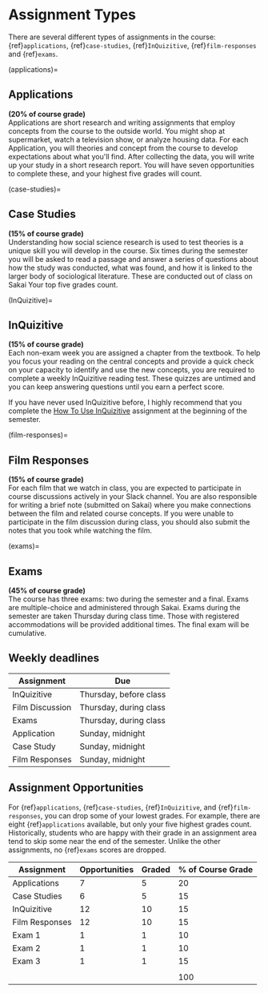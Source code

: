 # Assignment Types
There are several different types of assignments in the course: {ref}`applications`, {ref}`case-studies`, {ref}`InQuizitive`, {ref}`film-responses` and {ref}`exams`.


(applications)=
## Applications   
**(20% of course grade)**  
Applications are short research and writing assignments that employ concepts from the course to the outside world. You might shop at supermarket, watch a television show, or analyze housing data. For each Application, you will theories and concept from the course to develop expectations about what you'll find. After collecting the data, you will write up your study in a short research report. You will have seven opportunities to complete these, and your highest five grades will count.

(case-studies)=
## Case Studies    
**(15% of course grade)**  
Understanding how social science research is used to test theories is a unique skill you will develop in the course. Six times during the semester you will be asked to read a passage and answer a series of questions about how the study was conducted, what was found, and how it is linked to the larger body of sociological literature. These are conducted out of class on Sakai  Your top five grades count.

(InQuizitive)=
## InQuizitive      
**(15% of course grade)**  
Each non-exam week you are assigned a chapter from the textbook. To help you focus your reading on the central concepts and provide a quick check on your capacity to identify and use the new concepts, you are required to complete a weekly InQuizitive reading test. These quizzes are untimed and you can keep answering questions until you earn a perfect score.

If you have never used InQuizitive before, I highly recommend that you complete the [How To Use InQuizitive](https://ncia.wwnorton.com/111835) assignment at the beginning of the semester.

(film-responses)=
## Film Responses   
**(15% of course grade)**  
For each film that we watch in class, you are expected to participate in course discussions actively in your Slack channel. You are also responsible for writing a brief note (submitted on Sakai) where you make connections between the film and related course concepts. If you were unable to participate in the film discussion during class, you should also submit the notes that you took while watching the film.

(exams)=
## Exams  
**(45% of course grade)**  
The course has three exams: two during the semester and a final. Exams are multiple-choice and administered through Sakai. Exams during the semester are taken Thursday during class time. Those with registered accommodations will be provided additional times. The final exam will be cumulative.

## Weekly deadlines

| Assignment      | Due                    |
|-----------------|------------------------|
| InQuizitive     | Thursday, before class     |
| Film Discussion | Thursday, during class |
| Exams           | Thursday, during class |
| Application     | Sunday, midnight       |
| Case Study      | Sunday, midnight       |
| Film Responses  | Sunday, midnight       |

## Assignment Opportunities
For {ref}`applications`, {ref}`case-studies`, {ref}`InQuizitive`, and {ref}`film-responses`, you can drop some of your lowest grades. For example, there are eight {ref}`applications` available, but only your five highest grades count. Historically, students who are happy with their grade in an assignment area tend to skip some near the end of the semester. Unlike the other assignments, no {ref}`exams` scores are dropped.

| Assignment     | Opportunities  | Graded | % of Course Grade |
|----------------|----------------|------------------|-------------------|
| Applications   | 7              | 5                | 20                |
| Case Studies   | 6              | 5                | 15                |
| InQuizitive    | 12             | 10               | 15                |
| Film Responses | 12             | 10               | 15                |
| Exam 1         | 1              | 1                | 10                |
| Exam 2         | 1              | 1                | 10                |
| Exam 3         | 1              | 1                | 15                |
|                |                |                  |                   |
|                |                |                  | 100               |
